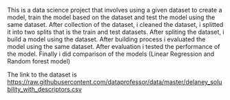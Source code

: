 This is a data science project that involves using a given dataset to create a model, train the model based on the dataset and test the model using the same dataset.
After collection of the dataset, i cleaned the dataset, i splitted it into two splits that is the train and test datasets.
After spliting the dataset, i build a model using the dataset.
After building process i evaluated the model using the same dataset.
After evaluation i tested the performance of the model.
Finally i did comparison of the models (Linear Regression and Random forest model)

The link to the dataset is https://raw.githubusercontent.com/dataprofessor/data/master/delaney_solubility_with_descriptors.csv
